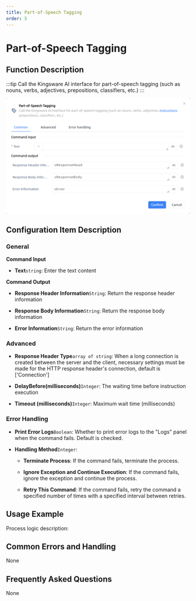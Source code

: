```yaml
---
title: Part-of-Speech Tagging
order: 5
---
```


# Part-of-Speech Tagging

## Function Description

:::tip 
Call the Kingsware AI interface for part-of-speech tagging (such as nouns, verbs, adjectives, prepositions, classifiers, etc.)
:::

![Part-of-Speech Tagging](../../../assets/Part-of-Speech%20Tagging_command.png)

## Configuration Item Description

### General

**Command Input**

- **Text**`string`: Enter the text content


**Command Output**

- **Response Header Information**`String`: Return the response header information

- **Response Body Information**`String`: Return the response body information

- **Error Information**`String`: Return the error information

### Advanced

- **Response Header Type**`array of string`: When a long connection is created between the server and the client, necessary settings must be made for the HTTP response header's connection, default is ['Connection']

- **DelayBefore(milliseconds)**`Integer`: The waiting time before instruction execution

- **Timeout (milliseconds)**`Integer`: Maximum wait time (milliseconds)

### Error Handling

- **Print Error Logs**`Boolean`: Whether to print error logs to the "Logs" panel when the command fails. Default is checked. 

- **Handling Method**`Integer`:

    - **Terminate Process**: If the command fails, terminate the process.

    - **Ignore Exception and Continue Execution**: If the command fails, ignore the exception and continue the process.

    - **Retry This Command**: If the command fails, retry the command a specified number of times with a specified interval between retries.

## Usage Example

Process logic description:

## Common Errors and Handling

None

## Frequently Asked Questions

None


